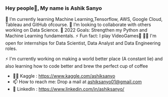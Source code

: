 ### Hey people👋, My name is Ashik Sanyo 


🌱 I’m currently learning Machine Learning,Tensorflow, AWS, Google Cloud, Tableau and GitHub ofcourse.
👯 I’m looking to collaborate with others working on Data Science.
🥅 2022 Goals: Strengthen my Python and Machine Learning fundamentals.
⚡ Fun fact: I play VideoGames🐾
👨‍💻 I'm open for internships for Data Scientist, Data Analyst and Data Engineering roles.

  
⚡  I'm currently working on making a world better place (A constant lie) and also learning how to code better and brew the perfect cup of coffee

- 🐱‍👤 Kaggle : https://www.kaggle.com/ashiksanyo
- 📫 How to reach me: Drop a mail at ashiksanyo01@gmail.com
- 🎯 LinkedIn : https://www.linkedin.com/in/ashiksanyo/




